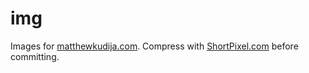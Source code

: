 # img

Images for [matthewkudija.com](https://matthewkudija.com/). Compress with [ShortPixel.com](https://shortpixel.com/online-image-compression) before committing. 